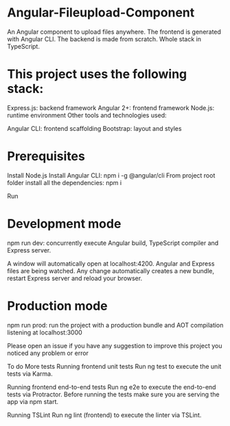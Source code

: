 # Angular-Fileupload-Component
An Angular component to upload files anywhere.
The frontend is generated with Angular CLI. The backend is made from scratch. Whole stack in TypeScript.

# This project uses the following stack:

Express.js: backend framework
Angular 2+: frontend framework
Node.js: runtime environment
Other tools and technologies used:

Angular CLI: frontend scaffolding
Bootstrap: layout and styles

# Prerequisites
Install Node.js
Install Angular CLI: npm i -g @angular/cli
From project root folder install all the dependencies: npm i

Run
# Development mode
npm run dev: concurrently execute Angular build, TypeScript compiler and Express server.

A window will automatically open at localhost:4200. Angular and Express files are being watched. Any change automatically creates a new bundle, restart Express server and reload your browser.

# Production mode
npm run prod: run the project with a production bundle and AOT compilation listening at localhost:3000

Please open an issue if
you have any suggestion to improve this project
you noticed any problem or error

To do
More tests
Running frontend unit tests
Run ng test to execute the unit tests via Karma.

Running frontend end-to-end tests
Run ng e2e to execute the end-to-end tests via Protractor. Before running the tests make sure you are serving the app via npm start.

Running TSLint
Run ng lint (frontend) to execute the linter via TSLint.
